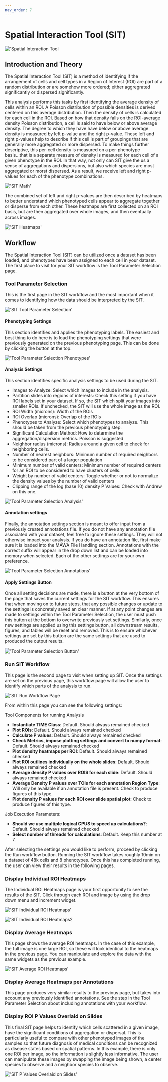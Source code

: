 ```yaml
---
nav_order: 7
---
```


# Spatial Interaction Tool (SIT)

!['Spatial Interaction Tool](./assets/images/SIT_Splash.png)

## Introduction and Theory

The Spatial Interaction Tool (SIT) is a method of identifying if the arrangement of cells and cell types in a Region of Interest (ROI) are part of a random distribution or are somehow more ordered; either aggregrated significantly or dispersed significantly.

This analysis performs this tasks by first identifying the average density of cells within an ROI. A Poisson  distribution of possible densities is derived centered on this average distribution. Then the density of cells is calculated for each cell in the ROI. Based on how that density falls on the ROI-average density Poisson distribution, a cell is said to have below or above average density. The degree to which they have have below or above average density is measured by left p-value and the right p-value. These left and right p-values help to describe if this cell is part of groupings that are generally more aggregated or more dispersed. To make things further descriptive, this per-cell density is measured on a per-phenotype basis...that is a separate measure of density is measured for each cell of a given phenotype in the ROI. In that way, not only can SIT give the us a sense of aggregations and dispersions, but also which species are most aggregated or morst dispersed. As a result, we receive left and right p-values for each of the phenotype combinations.

!['SIT Math'](./assets/images/SIT_Math.png)

The combined set of left and right p-values are then described by heatmaps to better understand which phenotyped cells appear to aggregate together or disperse from each other. These heatmaps are first collected on an ROI basis, but are then aggregated over whole images, and then eventually across images.

!['SIT Heatmaps'](./assets/images/SIT_Math2.png)

## Workflow

The Spatial Interaction Tool (SIT) can be utilized once a dataset has been loaded, and phenotypes have been assigned to each cell in your dataset. The first place to visit for your SIT workflow is the Tool Parameter Selection page.

### Tool Parameter Selection

This is the first page in the SIT workflow and the most important when it comes to identifying how the data should be interpreted by the SIT.

!['SIT Tool Parameter Selection'](.\assets\images\SIT_ToolParameterSelection.png)

#### Phenotyping Settings

This section identifies and applies the phenotyping labels. The easiest and best thing to do here is to load the phenotyping settings that were previously generated on the previous phenotyping page. This can be done by clicking the button at the top.

!['Tool Parameter Selection Phenotypes'](./assets/images/SIT_TPS_Phenotypes.png)

#### Analysis Settings

This section identifies specific analysis settings to be used during the SIT.

* Images to Analyze: Select which images to include in the analysis.
* Partition slides into regions of interests: Check this setting if you have ROI labels set in your dataset. If so, the SIT which split your images into smaller ROIs. If unchecked, the SIT will use the whole image as the ROI.
* ROI Width (microns): Width of the ROIs
* ROI Overlap (microns): Overlap of the ROIs
* Phenotypes to Analyze: Select which phenotypes to analyze. This should be taken from the previous phenotyping step.
* Significant Calculation Method: How to determine the aggregation/dispersion metrics. Poisson is suggested
* Neighbor radius (microns): Radius around a given cell to check for neighboring cells.
* Number of nearest neighbors: Minimum number of required neighbors to be considered part of a larger population
* Minimum number of valid centers: Minimum number of required centers for an ROI to be considered to have clusters of cells.
* Weight by number of valid centers: Toggle whether or not to normalize the density values by the number of valid centers
* Clipping range of the log (base 10) density P Values: Check with Andrew on this one.

!['Tool Parameter Selection Analysis'](./assets/images/SIT_TPS_Analysis.png)

#### Annotation settings

Finally, the annotation settings section is meant to offer input from a previously created annotations file. If you do not have any annotation file associated with your dataset, feel free to ignore these settings. They will not otherwise impact your analysis. If you do have an annotation file, first make sure it is loaded into the MAWA File Handling section. Annotations with the correct suffix will appear in the drop down list and can be loaded into memory when selected. Each of the other settings are for your own preference.

!['Tool Parameter Selection Annotations'](./assets/images/SIT_TPS_Annotations.png)

#### Apply Settings Button

Once all setting decisions are made, there is a button at the very bottom of the page that saves the current settings for the SIT workflow. This ensures that when moving on to future steps, that any possible changes or update to the settings is concretely saved an clear manner. If at any point changes are made to settings within the Tool Parameter Selection, the user must push this button at the bottom to overwrite previously set settings. Similarly, once new settings are applied using this settings button, all downstream results, figures, and tables will be reset and removed. This is to ensure whichever settings are set by this button are the same settings that are used to produced the output results.

!['Tool Parameter Selection Button'](./assets/images/SIT_TPS_Settings_Button.png)

### Run SIT Workflow

This page is the second page to visit when setting up SIT. Once the settings are set on the previous page, this workflow page will allow the user to identify which parts of the analysis to run.

!['SIT Run Workflow Page](.\assets\images\SIT_RunWorkflow.png)

From within this page you can see the following settings:

Tool Components for running Analysis

* **Instantiate TIME Class**: Default. Should always remained checked
* **Plot ROIs**: Default. Should always remained checked
* **Calculate P values**: Default. Should always remained checked
* **Check Metrics, impose plotting settings and convert to numpy format**: Default. Should always remained checked
* **Plot density heatmaps per ROI**: Default. Should always remained checked
* **Plot ROI outlines individually on the whole slides**: Default. Should always remained checked
* **Average density P values over ROIS for each slide**: Default. Should always remained checked
* **Average Density P values over TOIs for each annotation Region Type**: Will only be available if an annotation file is present. Check to produce figures of this type.
* **Plot density P values for each ROI over slide spatial plot**: Check to produce figures of this type.

Job Execution Parameters:

* **Should we use multiple logical CPUS to speed up calculations?**: Default. Should always remained checked
* **Select number of threads for calculations**: Default. Keep this number at 7.

After selecting the settings you would like to perform, proceed by clicking the Run workflow button. Running the SIT workflow takes roughly 10min on a dataset of 48k cells and 8 phenotypes. Once this has completed running, the user can view their results in the following pages.

### Display Individual ROI Heatmaps

The Individual ROI Heatmaps page is your first opportunity to see the results of the SIT. Click through each ROI and image by using the drop down menu and increment widget.

!['SIT Individual ROI Heatmaps'](.\assets\images\SIT_Individual_ROI.png)

!['SIT Individual ROI Heatmaps2](.\assets\images\SIT_Individual_ROI2.png)

### Display Average Heatmaps

This page shows the average ROI heatmaps. In the case of this example, the full image is one large ROI, so these will look identical to the heatmaps in the previous page. You can manipulate and explore the data with the same widgets as the previous example.

!['SIT Average ROI Heatmaps'](./assets/images/SIT_Average_ROI.png)

### Display Average Heatmaps per Annotations

This page produces very similar results to the previous page, but takes into account any previously identified annotations. See the step in the Tool Parameter Selection about including annotations with your workflow.

### Display ROI P Values Overlaid on Slides

This final SIT page helps to identify which cells scattered in a given image, have the significant conditions of aggregation or dispersal. This is particularly useful to compare with other phenotyped images of the samples so that future diagnosis of medical conditions can be recognized as disease states based on spatial patterns. In this example, there is only one ROI per image, so the information is slightly less informative. The user can manipulate these images by swapping the image being shown, a center species to observe and a neighbor species to observe.

!['SIT P Values Overlaid on Slides'](./assets/images/SIT_Overlay_ROI.png)